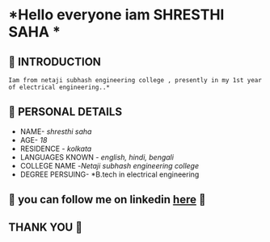 # *Hello everyone iam SHRESTHI SAHA * 
  
## 🥀 INTRODUCTION 
    Iam from netaji subhash engineering college , presently in my 1st year of electrical engineering..*
   
## 🌟 PERSONAL DETAILS
- NAME- *shresthi saha*
- AGE- *18*
- RESIDENCE - *kolkata* 
- LANGUAGES KNOWN - *english, hindi, bengali*
- COLLEGE NAME -*Netaji subhash engineering college*
- DEGREE PERSUING- *B.tech in electrical engineering 

## 💠 you can follow me on linkedin [here](https://www.linkedin.com/in/shresthi-saha-33b0a7220/) 💠


## THANK YOU 🌻

